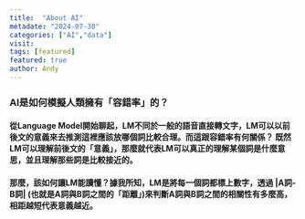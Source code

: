 ```yaml
---
title:  "About AI"
metadate: "2024-07-30"
categories: ["AI","data"]
visit:
tags: [featured]
featured: true
author: Andy
---
```


### AI是如何模擬人類擁有「容錯率」的？

#### 從Language Model開始聊起，LM不同於一般的語音直接轉文字，LM可以以前後文的意義來去推測這裡應該放哪個詞比較合理。而這跟容錯率有何關係？ 既然LM可以理解前後文的「意義」，那麼就代表LM可以真正的理解某個詞是什麼意思，並且理解那些詞是比較接近的。

#### 那麼，該如何讓LM能讀懂？據我所知，LM是將每一個詞都標上數字，透過 |A詞-B詞| (也就是A詞與B詞之間的「距離」)來判斷A詞與B詞之間的相關性有多麼高，相距越短代表意義越近。
